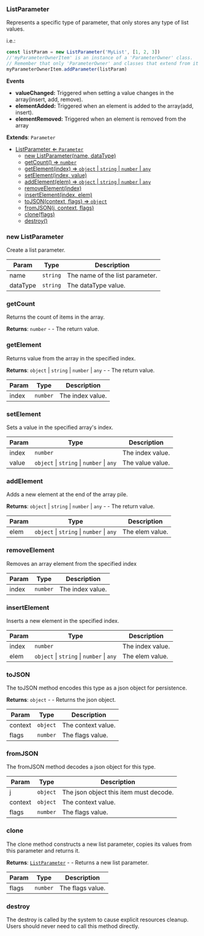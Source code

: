 <a name="ListParameter"></a>

### ListParameter 
Represents a specific type of parameter, that only stores any type of list values.

i.e.:
```javascript
const listParam = new ListParameter('MyList', [1, 2, 3])
//'myParameterOwnerItem' is an instance of a 'ParameterOwner' class.
// Remember that only 'ParameterOwner' and classes that extend from it can host 'Parameter' objects.
myParameterOwnerItem.addParameter(listParam)
```

**Events**
* **valueChanged:** Triggered when setting a value changes in the array(insert, add, remove).
* **elementAdded:** Triggered when an element is added to the array(add, insert).
* **elementRemoved:** Triggered when an element is removed from the array


**Extends**: <code>Parameter</code>  

* [ListParameter ⇐ <code>Parameter</code>](#ListParameter)
    * [new ListParameter(name, dataType)](#new-ListParameter)
    * [getCount() ⇒ <code>number</code>](#getCount)
    * [getElement(index) ⇒ <code>object</code> \| <code>string</code> \| <code>number</code> \| <code>any</code>](#getElement)
    * [setElement(index, value)](#setElement)
    * [addElement(elem) ⇒ <code>object</code> \| <code>string</code> \| <code>number</code> \| <code>any</code>](#addElement)
    * [removeElement(index)](#removeElement)
    * [insertElement(index, elem)](#insertElement)
    * [toJSON(context, flags) ⇒ <code>object</code>](#toJSON)
    * [fromJSON(j, context, flags)](#fromJSON)
    * [clone(flags)](#clone)
    * [destroy()](#destroy)

<a name="new_ListParameter_new"></a>

### new ListParameter
Create a list parameter.


| Param | Type | Description |
| --- | --- | --- |
| name | <code>string</code> | The name of the list parameter. |
| dataType | <code>string</code> | The dataType value. |

<a name="ListParameter+getCount"></a>

### getCount
Returns the count of items in the array.


**Returns**: <code>number</code> - - The return value.  
<a name="ListParameter+getElement"></a>

### getElement
Returns value from the array in the specified index.


**Returns**: <code>object</code> \| <code>string</code> \| <code>number</code> \| <code>any</code> - - The return value.  

| Param | Type | Description |
| --- | --- | --- |
| index | <code>number</code> | The index value. |

<a name="ListParameter+setElement"></a>

### setElement
Sets a value in the specified array's index.



| Param | Type | Description |
| --- | --- | --- |
| index | <code>number</code> | The index value. |
| value | <code>object</code> \| <code>string</code> \| <code>number</code> \| <code>any</code> | The value value. |

<a name="ListParameter+addElement"></a>

### addElement
Adds a new element at the end of the array pile.


**Returns**: <code>object</code> \| <code>string</code> \| <code>number</code> \| <code>any</code> - - The return value.  

| Param | Type | Description |
| --- | --- | --- |
| elem | <code>object</code> \| <code>string</code> \| <code>number</code> \| <code>any</code> | The elem value. |

<a name="ListParameter+removeElement"></a>

### removeElement
Removes an array element from the specified index



| Param | Type | Description |
| --- | --- | --- |
| index | <code>number</code> | The index value. |

<a name="ListParameter+insertElement"></a>

### insertElement
Inserts a new element in the specified index.



| Param | Type | Description |
| --- | --- | --- |
| index | <code>number</code> | The index value. |
| elem | <code>object</code> \| <code>string</code> \| <code>number</code> \| <code>any</code> | The elem value. |

<a name="ListParameter+toJSON"></a>

### toJSON
The toJSON method encodes this type as a json object for persistence.


**Returns**: <code>object</code> - - Returns the json object.  

| Param | Type | Description |
| --- | --- | --- |
| context | <code>object</code> | The context value. |
| flags | <code>number</code> | The flags value. |

<a name="ListParameter+fromJSON"></a>

### fromJSON
The fromJSON method decodes a json object for this type.



| Param | Type | Description |
| --- | --- | --- |
| j | <code>object</code> | The json object this item must decode. |
| context | <code>object</code> | The context value. |
| flags | <code>number</code> | The flags value. |

<a name="ListParameter+clone"></a>

### clone
The clone method constructs a new list parameter, copies its values
from this parameter and returns it.


**Returns**: [<code>ListParameter</code>](#ListParameter) - - Returns a new list parameter.  

| Param | Type | Description |
| --- | --- | --- |
| flags | <code>number</code> | The flags value. |

<a name="ListParameter+destroy"></a>

### destroy
The destroy is called by the system to cause explicit resources cleanup.
Users should never need to call this method directly.


